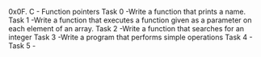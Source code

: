 0x0F. C - Function pointers
Task 0 -Write a function that prints a name.
Task 1 -Write a function that executes a function given as a parameter on each element of an array.
Task 2 -Write a function that searches for an integer
Task 3 -Write a program that performs simple operations
Task 4 -
Task 5 -
